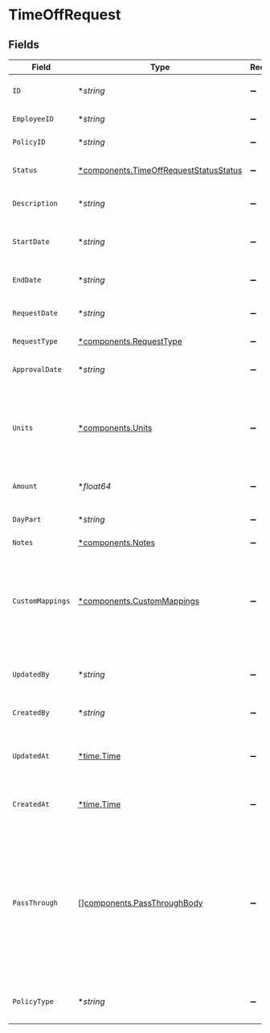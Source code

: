 # TimeOffRequest


## Fields

| Field                                                                                                                                                   | Type                                                                                                                                                    | Required                                                                                                                                                | Description                                                                                                                                             | Example                                                                                                                                                 |
| ------------------------------------------------------------------------------------------------------------------------------------------------------- | ------------------------------------------------------------------------------------------------------------------------------------------------------- | ------------------------------------------------------------------------------------------------------------------------------------------------------- | ------------------------------------------------------------------------------------------------------------------------------------------------------- | ------------------------------------------------------------------------------------------------------------------------------------------------------- |
| `ID`                                                                                                                                                    | **string*                                                                                                                                               | :heavy_minus_sign:                                                                                                                                      | A unique identifier for an object.                                                                                                                      | 12345                                                                                                                                                   |
| `EmployeeID`                                                                                                                                            | **string*                                                                                                                                               | :heavy_minus_sign:                                                                                                                                      | ID of the employee                                                                                                                                      | 12345                                                                                                                                                   |
| `PolicyID`                                                                                                                                              | **string*                                                                                                                                               | :heavy_minus_sign:                                                                                                                                      | ID of the policy                                                                                                                                        | 12345                                                                                                                                                   |
| `Status`                                                                                                                                                | [*components.TimeOffRequestStatusStatus](../../models/components/timeoffrequeststatusstatus.md)                                                         | :heavy_minus_sign:                                                                                                                                      | The status of the time off request.                                                                                                                     | approved                                                                                                                                                |
| `Description`                                                                                                                                           | **string*                                                                                                                                               | :heavy_minus_sign:                                                                                                                                      | Description of the time off request.                                                                                                                    | Enjoying some sun.                                                                                                                                      |
| `StartDate`                                                                                                                                             | **string*                                                                                                                                               | :heavy_minus_sign:                                                                                                                                      | The start date of the time off request.                                                                                                                 | 2022-04-01                                                                                                                                              |
| `EndDate`                                                                                                                                               | **string*                                                                                                                                               | :heavy_minus_sign:                                                                                                                                      | The end date of the time off request.                                                                                                                   | 2022-04-01                                                                                                                                              |
| `RequestDate`                                                                                                                                           | **string*                                                                                                                                               | :heavy_minus_sign:                                                                                                                                      | The date the request was made.                                                                                                                          | 2022-03-21                                                                                                                                              |
| `RequestType`                                                                                                                                           | [*components.RequestType](../../models/components/requesttype.md)                                                                                       | :heavy_minus_sign:                                                                                                                                      | The type of request                                                                                                                                     | vacation                                                                                                                                                |
| `ApprovalDate`                                                                                                                                          | **string*                                                                                                                                               | :heavy_minus_sign:                                                                                                                                      | The date the request was approved                                                                                                                       | 2022-03-21                                                                                                                                              |
| `Units`                                                                                                                                                 | [*components.Units](../../models/components/units.md)                                                                                                   | :heavy_minus_sign:                                                                                                                                      | The unit of time off requested. Possible values include: `hours`, `days`, or `other`.                                                                   | hours                                                                                                                                                   |
| `Amount`                                                                                                                                                | **float64*                                                                                                                                              | :heavy_minus_sign:                                                                                                                                      | The amount of time off requested.                                                                                                                       | 3.5                                                                                                                                                     |
| `DayPart`                                                                                                                                               | **string*                                                                                                                                               | :heavy_minus_sign:                                                                                                                                      | The day part of the time off request.                                                                                                                   | morning                                                                                                                                                 |
| `Notes`                                                                                                                                                 | [*components.Notes](../../models/components/notes.md)                                                                                                   | :heavy_minus_sign:                                                                                                                                      | N/A                                                                                                                                                     |                                                                                                                                                         |
| `CustomMappings`                                                                                                                                        | [*components.CustomMappings](../../models/components/custommappings.md)                                                                                 | :heavy_minus_sign:                                                                                                                                      | When custom mappings are configured on the resource, the result is included here.                                                                       |                                                                                                                                                         |
| `UpdatedBy`                                                                                                                                             | **string*                                                                                                                                               | :heavy_minus_sign:                                                                                                                                      | The user who last updated the object.                                                                                                                   | 12345                                                                                                                                                   |
| `CreatedBy`                                                                                                                                             | **string*                                                                                                                                               | :heavy_minus_sign:                                                                                                                                      | The user who created the object.                                                                                                                        | 12345                                                                                                                                                   |
| `UpdatedAt`                                                                                                                                             | [*time.Time](https://pkg.go.dev/time#Time)                                                                                                              | :heavy_minus_sign:                                                                                                                                      | The date and time when the object was last updated.                                                                                                     | 2020-09-30T07:43:32.000Z                                                                                                                                |
| `CreatedAt`                                                                                                                                             | [*time.Time](https://pkg.go.dev/time#Time)                                                                                                              | :heavy_minus_sign:                                                                                                                                      | The date and time when the object was created.                                                                                                          | 2020-09-30T07:43:32.000Z                                                                                                                                |
| `PassThrough`                                                                                                                                           | [][components.PassThroughBody](../../models/components/passthroughbody.md)                                                                              | :heavy_minus_sign:                                                                                                                                      | The pass_through property allows passing service-specific, custom data or structured modifications in request body when creating or updating resources. |                                                                                                                                                         |
| `PolicyType`                                                                                                                                            | **string*                                                                                                                                               | :heavy_minus_sign:                                                                                                                                      | The policy type of the time off request                                                                                                                 | sick                                                                                                                                                    |